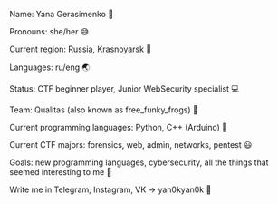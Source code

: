 Name: Yana Gerasimenko :crescent_moon:

Pronouns: she/her :sweat_smile:
 
Current region: Russia, Krasnoyarsk :evergreen_tree:

Languages: ru/eng :earth_asia: 

Status: CTF beginner player, Junior WebSecurity specialist :computer:
 
Team: Qualitas (also known as free_funky_frogs) :triangular_flag_on_post:

Current programming languages: Python, C++ (Arduino) :open_file_folder: 

Current CTF majors: forensics, web, admin, networks, pentest 😃 

Goals: new programming languages, cybersecurity, all the things that seemed interesting to me :pushpin:

Write me in Telegram, Instagram, VK -> yan0kyan0k :vibration_mode: 
 
